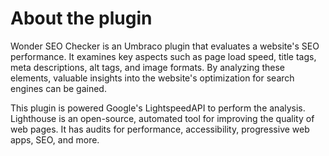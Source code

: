 # **About the plugin**

Wonder SEO Checker is an Umbraco plugin that evaluates a website's SEO performance. It examines key aspects such as page load speed, title tags, meta descriptions, alt tags, and image formats. By analyzing these elements, valuable insights into the website's optimization for search engines can be gained.

This plugin is powered Google's LightspeedAPI to perform the analysis. Lighthouse is an open-source, automated tool for improving the quality of web pages. It has audits for performance, accessibility, progressive web apps, SEO, and more.
